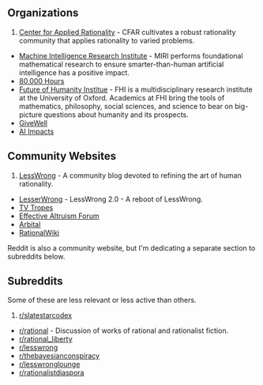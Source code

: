 ## Organizations

1. [Center for Applied Rationality](https://rationality.org) - CFAR cultivates a robust rationality community that applies rationality to varied problems.
* [Machine Intelligence Research Institute](https://intelligence.org) - MIRI performs foundational mathematical research to ensure smarter-than-human artificial intelligence has a positive impact.
* [80,000 Hours](http://80000hours.org/)
* [Future of Humanity Institue](https://www.fhi.ox.ac.uk/) - FHI is a multidisciplinary research institute at the University of Oxford. Academics at FHI bring the tools of mathematics, philosophy, social sciences, and science to bear on big-picture questions about humanity and its prospects.
* [GiveWell](http://www.givewell.org/)
* [AI Impacts](https://aiimpacts.org/about/)

## Community Websites

1. [LessWrong](http://lesswrong.com/) - A community blog devoted to refining the art of human rationality.
* [LesserWrong](https://lesserwrong.com) - LessWrong 2.0 - A reboot of LessWrong.
* [TV Tropes](http://tvtropes.org/)
* [Effective Altruism Forum](http://www.effective-altruism.com/)
* [Arbital](https://arbital.com/)
* [RationalWiki](https://rationalwiki.org/wiki/Main_Page)

Reddit is also a community website, but I'm dedicating a separate section to subreddits below.

## Subreddits

Some of these are less relevant or less active than others.

1. [r/slatestarcodex](https://www.reddit.com/r/slatestarcodex/)
* [r/rational](https://www.reddit.com/r/rational/) - Discussion of works of rational and rationalist fiction.
* [r/rational_liberty](https://www.reddit.com/r/Rational_Liberty/)
* [r/lesswrong](https://www.reddit.com/r/LessWrong/)
* [r/thebayesianconspiracy](https://www.reddit.com/r/thebayesianconspiracy/)
* [r/lesswronglounge](https://www.reddit.com/r/LessWrongLounge/)
* [r/rationalistdiaspora](https://www.reddit.com/r/RationalistDiaspora/)
